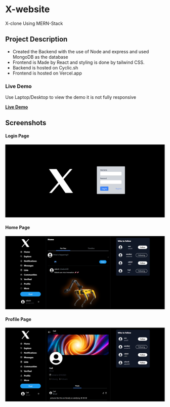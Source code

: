 # X-website

X-clone Using MERN-Stack 

## Project Description

- Created the Backend with the use of Node and express and used MongoDB as the database
- Frontend is Made by React and styling is done by tailwind CSS.
- Backend is hosted on Cyclic.sh
- Frontend is hosted on Vercel.app

### Live Demo

Use Laptop/Desktop to view the demo it is not fully responsive

**[Live Demo](https://x-clon.vercel.app/)**

## Screenshots

#### Login Page
![Screenshots](./Reademe-assets/login.png)

#### Home Page
![Screenshots](./Reademe-assets/home.png)
#### Profile Page
![Screenshots](./Reademe-assets/profile1.png)

